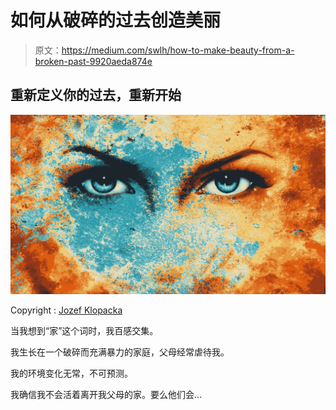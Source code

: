 # 如何从破碎的过去创造美丽

> 原文：<https://medium.com/swlh/how-to-make-beauty-from-a-broken-past-9920aeda874e>

## 重新定义你的过去，重新开始

![](img/80308a457bc31ce843702023cea438c2.png)

Copyright : [Jozef Klopacka](https://www.123rf.com/profile_jozefklopacka)

当我想到“家”这个词时，我百感交集。

我生长在一个破碎而充满暴力的家庭，父母经常虐待我。

我的环境变化无常，不可预测。

我确信我不会活着离开我父母的家。要么他们会…